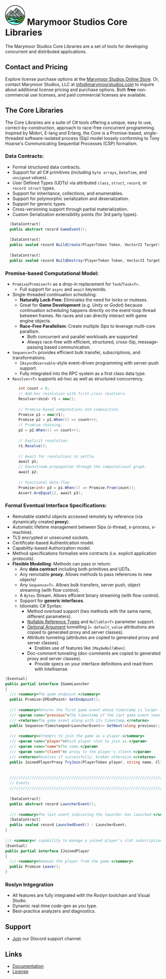 # ![Logo][logo] Marymoor Studios Core Libraries 

The Marymoor Studios Core Libraries are a set of tools for developing concurrent and distributed applications.

## Contact and Pricing
Explore license purchase options at the [Marymoor Studios Online Store][store]. Or, contact Marymoor Studios, LLC at 
info@marymoorstudios.com to inquire about additional license pricing and purchase options.  Both **free** non-commercial
use licenses, and paid commercial licenses are available.

## The Core Libraries
The Core Libraries are a suite of C# tools offering a unique, easy to use, correct-by-construction, approach to
race-free concurrent programming.  Inspired by Midori, E-lang and Erlang, the Core is a Promise-based, single-threaded 
software-isolated process (Sip) model loosely conforming to Tony Hoarse's Communicating Sequential Processes (CSP)
formalism.

### Data Contracts:
* Formal structured data contracts.
* Support for all C# primitives (including `byte arrays`, `DateTime`, and `unsigned` values).
* User Defined Types (UDTs) via attributed `class`, `struct`, `record`, or `record struct` types.
* Support for inheritance, collections, and enumerables.
* Support for polymorphic serialization and deserialization.
* Support for generic types.
* Cross-versioning support through partial materialization.
* Custom Serialization extensibility points (for 3rd party types).

```cs
  [DataContract]
  public abstract record GameEvent();

  [DataContract]
  public sealed record BuildCreate(PlayerToken Token, Vector2I Target) : GameEvent;

  [DataContract]
  public sealed record BuildDestroy(PlayerToken Token, Vector2I Target) : GameEvent;
```

### Promise-based Computational Model:
* `Promise`/`Promise<T>` as a drop-in replacement for `Task`/`Task<T>`.
  * Full support for `async` and `await` keywords.
* Single-threaded continuation scheduling:
  * **Naturally Lock-Free**: Eliminates the need for locks or mutexes.
  * Great for **Game Development** (e.g. _Unity_ or _Godot_) because continuation scheduling happens directly on the
    event-loop thread between frames.  No races and can directly interact with game engine objects.
  * **Race-Free Parallelism**: Create multiple _Sips_ to leverage multi-core parallism.
    * Both concurrent and parallel workloads are supported. 
    * Always race-free with efficient, structured, cross-Sip, message-passing based communication.
* `Sequence<T>` provides efficient bulk transfer, subscriptions, and transformations.
  * `IAsyncObservable`-style event-driven programming with server-push support.
  * Fully integrated into the RPC system as a first class data type.
* `Resolver<T>` supports ad-hoc as well as structured concurrency.

```cs
      int count = 0;
      // Add-hoc resolution with first-class resolvers.
      Resolver<Void> r1 = new();

      // Promise-based computations and composition.
      Promise p1 = new(r1);
      Promise p2 = p1.When(() => count++);
      // Promise chaining.
      p2 = p2.When(() => count++);

      // Explicit resolution.
      r1.Resolve();

      // Await for resolutions to settle.
      await p1;
      // Downstream propagation through the computational graph.
      await p2;

      // Functional data-flow
      Promise<int> p3 = p1.When(() => Promise.From(count));
      Assert.AreEqual(2, await p3);
```

### Formal Eventual Interface Specifications:
* Remotable stateful objects accessed remotely by reference (via dynamically created **proxy**).
* Automatic lifetime management between Sips (x-thread, x-process, x-machine).
* TLS encrypted or unsecured sockets.
* Certificate-based Authentication model.
* Capability-based Authorization model.
* Method specifications formalize wire contracts (i.e. explicit application protocols).
* **Flexible Modelling**: Methods can pass or return:
  * Any **data contract** including both primitives and UDTs.
  * Any remotable **proxy**.  Allows methods to pass references to new objects!
  * Any `Sequence<T>`.  Allows bulk transfers, server push, object streaming (with flow control).
  * A `Bytes` Stream.  Allows efficient binary streaming (with flow control).
  * Support for **generic interfaces**.
  * Idiomatic C# Syntax:
    * Method overload support (two methods with the same name, different parameters).
    * [Nullable Reference Types][nullable-references] and `Nullable<T>` parameter support.
    * [Optional Argument][optional-arguments] tunnelling (`= default_value` attributions are copied to generated proxy 
      and server classes).
    * Attribute tunneling (attributes are copied to generated proxy and server classes).
        * Enables use of features like `[MaybeNullWhen]`.
    * Doc-comment tunneling (doc-comments are copied to generated proxy and server classes).
        * Provide specs on your interface definitions and read them with Intellisense.

```cs
[Eventual]
public partial interface IGameLauncher
{
  /// <summary>The game endpoint.</summary>
  public Promise<IPEndPoint> GetEndpoint();

  /// <summary>Returns the first game event whose timestamp is larger than <paramref name="previous"/>.</summary>
  /// <param name="previous">The timestamp of the last game event seen by the caller.</param>
  /// <returns>The game event along with its timestamp.</returns>
  public Sequence<Timestamped<LauncherEvent>> GetNext(ulong previous);

  /// <summary>Attempts to join the game as a player.</summary>
  /// <param name="player">Which player slot to join as.</param>
  /// <param name="name">The name.</param>
  /// <param name="client">A proxy to the player's client.</param>
  /// <returns>Resolves if successfully, broken otherwise.</returns>
  public JoinedPlayerProxy TryJoin(PlayerToken player, string name, ClientLauncherProxy client);


  ////////////////////////////////////////////////////////////////////////////////////////////////////////////
  // Events
  ////////////////////////////////////////////////////////////////////////////////////////////////////////////

  [DataContract]
  public abstract record LauncherEvent();

  /// <summary>The last event indicating the launcher has launched.</summary>
  [DataContract]
  public sealed record LaunchedEvent() : LauncherEvent;
}

/// <summary>A capability to manage a joined player's slot subscription on an active launcher.</summary>
[Eventual]
public partial interface IJoinedPlayer
{
  /// <summary>Removes the player from the game.</summary>
  public Promise Leave();
}
```

### Roslyn Intgegration
* All features are fully integrated with the Roslyn toolchain and Visual Studio.
* Dynamic real-time code-gen as you type.
* Best-practice analyzers and diagnostics.

## Support
* [Join][discord] our Discord support channel.

## Links
* [Documentation](https://github.com/MarymoorStudios/Core)
* [License](https://github.com/MarymoorStudios/Core/blob/main/LICENSE.md)

[logo]: https://raw.githubusercontent.com/MarymoorStudios/Core/main/Images/Marymoor%20Studios%20Logo%20NM%2064x64.png
[store]: https://marymoorstudios.square.site/
[discord]: https://discord.gg/86fYrwUt
[nullable-references]: https://learn.microsoft.com/en-us/dotnet/csharp/nullable-references
[optional-arguments]: https://learn.microsoft.com/en-us/dotnet/csharp/programming-guide/classes-and-structs/named-and-optional-arguments#optional-arguments
